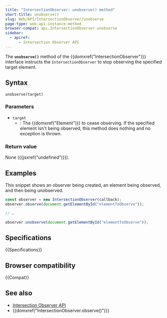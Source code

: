 ```yaml
---
title: "IntersectionObserver: unobserve() method"
short-title: unobserve()
slug: Web/API/IntersectionObserver/unobserve
page-type: web-api-instance-method
browser-compat: api.IntersectionObserver.unobserve
sidebar:
  - apiref:
      - Intersection Observer API
---
```


The **`unobserve()`** method of the {{domxref("IntersectionObserver")}} interface instructs the `IntersectionObserver` to stop observing the specified target element.

## Syntax

```js-nolint
unobserve(target)
```

### Parameters

- `target`
  - : The {{domxref("Element")}} to cease observing.
    If the specified element isn't being observed, this method does nothing and no exception is thrown.

### Return value

None ({{jsxref("undefined")}}).

## Examples

This snippet shows an observer being created, an element being observed, and then being
unobserved.

```js
const observer = new IntersectionObserver(callback);
observer.observe(document.getElementById("elementToObserve"));

// …

observer.unobserve(document.getElementById("elementToObserve"));
```

## Specifications

{{Specifications}}

## Browser compatibility

{{Compat}}

## See also

- [Intersection Observer API](/en-US/docs/Web/API/Intersection_Observer_API)
- {{domxref("IntersectionObserver.observe()")}}

